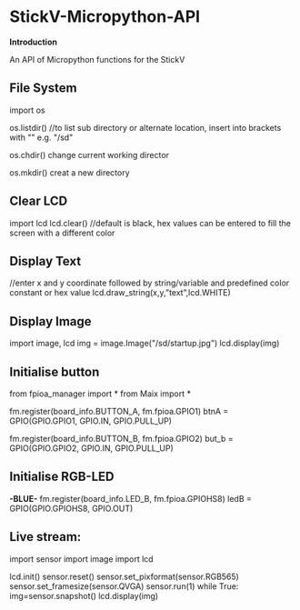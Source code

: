 # StickV-Micropython-API

**Introduction**

An API of Micropython functions for the StickV

## File System
import os

os.listdir() //to list sub directory or alternate location, insert into brackets with "" e.g. "/sd"

os.chdir() change current working director

os.mkdir() creat a new directory

## Clear LCD
import lcd
lcd.clear() //default is black, hex values can be entered to fill the screen with a different color

## Display Text 
//enter x and y coordinate followed by string/variable and predefined color constant or hex value
lcd.draw_string(x,y,”text”,lcd.WHITE)

## Display Image
import image, lcd
img = image.Image("/sd/startup.jpg")
lcd.display(img)

## Initialise button

from fpioa_manager import *
from Maix import *

fm.register(board_info.BUTTON_A, fm.fpioa.GPIO1)
btnA = GPIO(GPIO.GPIO1, GPIO.IN, GPIO.PULL_UP)

fm.register(board_info.BUTTON_B, fm.fpioa.GPIO2)
but_b = GPIO(GPIO.GPIO2, GPIO.IN, GPIO.PULL_UP)

## Initialise RGB-LED

**-BLUE-**
fm.register(board_info.LED_B, fm.fpioa.GPIOHS8)
ledB = GPIO(GPIO.GPIOHS8, GPIO.OUT) 

## Live stream:
import sensor
import image
import lcd

lcd.init()
sensor.reset()
sensor.set_pixformat(sensor.RGB565)
sensor.set_framesize(sensor.QVGA)
sensor.run(1)
while True:
    img=sensor.snapshot()
    lcd.display(img)

